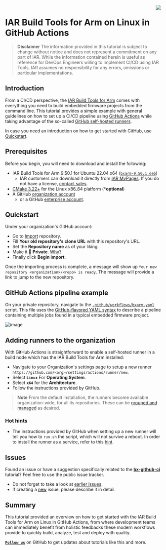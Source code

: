 <img align="right" src="https://avatars.githubusercontent.com/u/583231?s=96&v=4" />

# IAR Build Tools for Arm on Linux in GitHub Actions


> __Disclaimer__
> The information provided in this tutorial is subject to change without notice and does not represent a commitment on any part of IAR. While the information contained herein is useful as reference for DevOps Engineers willing to implement CI/CD using IAR Tools, IAR assumes no responsibility for any errors, omissions or particular implementations.


## Introduction
From a CI/CD perspective, the [IAR Build Tools for Arm](https://iar.com/bxarm) comes with everything you need to build embedded firmware projects from the command line. This tutorial provides a simple example with general guidelines on how to set up a CI/CD pipeline using [GitHub Actions](https://docs.github.com/en/actions) while taking advantage of the so-called [GitHub self-hosted runners][gh-shr-url].

In case you need an introduction on how to get started with GitHub, use [Quickstart](https://docs.github.com/en/get-started).


## Prerequisites
Before you begin, you will need to download and install the following:
- IAR Build Tools for Arm 9.50.1 for Ubuntu 22.04 x64 ([`bxarm-9.50.1.deb`](https://updates.iar.com/?product=BXARM&version=9.50))
   - IAR customers can download it directly from [IAR MyPages](https://iar.my.site.com/mypages). If you do not have a license, [contact sales](https://iar.com/about/contact).
- [CMake 3.22+](https://cmake.org/download/) for the Linux x86_64 platform (***optional**)
- A GitHub [organization account](https://docs.github.com/en/get-started/learning-about-github/types-of-github-accounts#organization-accounts)
   - or a GitHub [enterprise account](https://docs.github.com/en/get-started/learning-about-github/types-of-github-accounts#enterprise-accounts).


## Quickstart
Under your organization's GitHub account:

- Go to [Import](https://github.com/new/import) repository.
- Fill **Your old repository's clone URL** with this repository's URL.
- Set the **Repository name** as of your liking.
- Make it 🔘 **Private**. [Why?](gh-shr-priv-url)
- Finally click **Begin import**.

Once the importing process is complete, a message will show up `Your new repository <organization>/<repo> is ready`. The message will provide a link to jump to the new repository.

## GitHub Actions pipeline example
On your private repository, navigate to the [`.github/workflows/bxarm.yaml`](.github/workflows/bxarml.yaml) script. This file uses the [GitHub-flavored YAML syntax](https://docs.github.com/en/actions/using-workflows/workflow-syntax-for-github-actions) to describe a pipeline containing multiple jobs found in a typical embedded firmware project.

![image](https://github.com/felipe-iar/bx-github-ci/assets/54443595/3c27634b-3d6b-4407-91e5-7024a5c22c9b)


## Adding runners to the organization
With GitHub Actions is straightforward to enable a self-hosted runner in a build node which has the IAR Build Tools for Arm installed:
- Navigate to your Organization's settings page to setup a new runner `https://github.com/<org>/settings/actions/runner/new`.
- Select __`Linux`__ For __Operating System__.
- Select __`x64`__ for the __Architecture__.
- Follow the instructions provided by GitHub.

> __Note__
> From the default installation, the runners become available organization-wide, for all its repositories. These can be [grouped and managed](https://docs.github.com/en/actions/hosting-your-own-runners/managing-self-hosted-runners/managing-access-to-self-hosted-runners-using-groups) as desired.


### Hot hints
- The instructions provided by GitHub when setting up a new runner will tell you how to `run.sh` the script, which will not survive a reboot. In order to install the runner as a service, refer to this [hint](https://docs.github.com/en/actions/hosting-your-own-runners/managing-self-hosted-runners/configuring-the-self-hosted-runner-application-as-a-service?platform=linux).


## Issues
Found an issue or have a suggestion specifically related to the [__bx-github-ci__][url-repo] tutorial? Feel free to use the public issue tracker.
- Do not forget to take a look at [earlier issues][url-repo-issue-old].
- If creating a [new][url-repo-issue-new] issue, please describe it in detail.


## Summary
This tutorial provided an overview on how to get started with the IAR Build Tools for Arm on Linux in GitHub Actions, from where development teams can immediately benefit from holistic feedbacks these modern workflows provide to quickly build, analyze, test and deploy with quality.

[__` Follow us `__](https://github.com/iarsystems) on GitHub to get updates about tutorials like this and more.

<!-- links -->
[iar-bxarm-url]: https://www.iar.com/bxarm

[gh-yaml-doc-url]: https://docs.github.com/en/free-pro-team@latest/actions/reference/workflow-syntax-for-github-actions
[gh-shr-url]: https://docs.github.com/en/free-pro-team@latest/actions/hosting-your-own-runners/about-self-hosted-runners 
[gh-actions-url]: https://docs.github.com/en/actions
[gh-iar-url]: https://github.com/IARSystems

[url-repo]: https://github.com/IARSystems/bx-github-ci
[url-repo-issue-new]: https://github.com/IARSystems/bx-github-ci/issues/new
[url-repo-issue-old]: https://github.com/IARSystems/bx-github-ci/issues?q=is%3Aissue+is%3Aopen%7Cclosed
